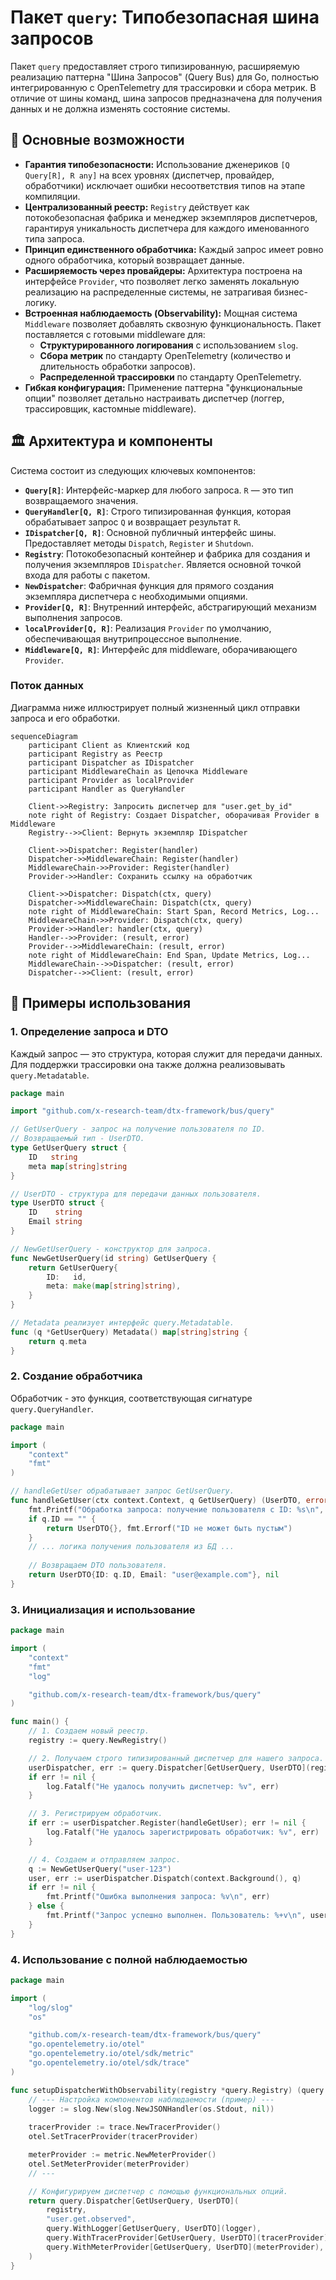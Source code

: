 # Пакет `query`: Типобезопасная шина запросов

Пакет `query` предоставляет строго типизированную, расширяемую реализацию паттерна "Шина Запросов" (Query Bus) для Go, полностью интегрированную с OpenTelemetry для трассировки и сбора метрик. В отличие от шины команд, шина запросов предназначена для получения данных и не должна изменять состояние системы.

## 🚀 Основные возможности

- **Гарантия типобезопасности:** Использование дженериков `[Q Query[R], R any]` на всех уровнях (диспетчер, провайдер, обработчики) исключает ошибки несоответствия типов на этапе компиляции.
- **Централизованный реестр:** `Registry` действует как потокобезопасная фабрика и менеджер экземпляров диспетчеров, гарантируя уникальность диспетчера для каждого именованного типа запроса.
- **Принцип единственного обработчика:** Каждый запрос имеет ровно одного обработчика, который возвращает данные.
- **Расширяемость через провайдеры:** Архитектура построена на интерфейсе `Provider`, что позволяет легко заменять локальную реализацию на распределенные системы, не затрагивая бизнес-логику.
- **Встроенная наблюдаемость (Observability):** Мощная система `Middleware` позволяет добавлять сквозную функциональность. Пакет поставляется с готовыми middleware для:
    - **Структурированного логирования** с использованием `slog`.
    - **Сбора метрик** по стандарту OpenTelemetry (количество и длительность обработки запросов).
    - **Распределенной трассировки** по стандарту OpenTelemetry.
- **Гибкая конфигурация:** Применение паттерна "функциональные опции" позволяет детально настраивать диспетчер (логгер, трассировщик, кастомные middleware).

## 🏛️ Архитектура и компоненты

Система состоит из следующих ключевых компонентов:

- **`Query[R]`**: Интерфейс-маркер для любого запроса. `R` — это тип возвращаемого значения.
- **`QueryHandler[Q, R]`**: Строго типизированная функция, которая обрабатывает запрос `Q` и возвращает результат `R`.
- **`IDispatcher[Q, R]`**: Основной публичный интерфейс шины. Предоставляет методы `Dispatch`, `Register` и `Shutdown`.
- **`Registry`**: Потокобезопасный контейнер и фабрика для создания и получения экземпляров `IDispatcher`. Является основной точкой входа для работы с пакетом.
- **`NewDispatcher`**: Фабричная функция для прямого создания экземпляра диспетчера с необходимыми опциями.
- **`Provider[Q, R]`**: Внутренний интерфейс, абстрагирующий механизм выполнения запросов.
- **`localProvider[Q, R]`**: Реализация `Provider` по умолчанию, обеспечивающая внутрипроцессное выполнение.
- **`Middleware[Q, R]`**: Интерфейс для middleware, оборачивающего `Provider`.

### Поток данных

Диаграмма ниже иллюстрирует полный жизненный цикл отправки запроса и его обработки.

```mermaid
sequenceDiagram
    participant Client as Клиентский код
    participant Registry as Реестр
    participant Dispatcher as IDispatcher
    participant MiddlewareChain as Цепочка Middleware
    participant Provider as localProvider
    participant Handler as QueryHandler

    Client->>Registry: Запросить диспетчер для "user.get_by_id"
    note right of Registry: Создает Dispatcher, оборачивая Provider в Middleware
    Registry-->>Client: Вернуть экземпляр IDispatcher

    Client->>Dispatcher: Register(handler)
    Dispatcher->>MiddlewareChain: Register(handler)
    MiddlewareChain->>Provider: Register(handler)
    Provider->>Handler: Сохранить ссылку на обработчик

    Client->>Dispatcher: Dispatch(ctx, query)
    Dispatcher->>MiddlewareChain: Dispatch(ctx, query)
    note right of MiddlewareChain: Start Span, Record Metrics, Log...
    MiddlewareChain->>Provider: Dispatch(ctx, query)
    Provider->>Handler: handler(ctx, query)
    Handler-->>Provider: (result, error)
    Provider-->>MiddlewareChain: (result, error)
    note right of MiddlewareChain: End Span, Update Metrics, Log...
    MiddlewareChain-->>Dispatcher: (result, error)
    Dispatcher-->>Client: (result, error)
```

## 📖 Примеры использования

### 1. Определение запроса и DTO

Каждый запрос — это структура, которая служит для передачи данных. Для поддержки трассировки она также должна реализовывать `query.Metadatable`.

```go
package main

import "github.com/x-research-team/dtx-framework/bus/query"

// GetUserQuery - запрос на получение пользователя по ID.
// Возвращаемый тип - UserDTO.
type GetUserQuery struct {
	ID   string
	meta map[string]string
}

// UserDTO - структура для передачи данных пользователя.
type UserDTO struct {
    ID    string
    Email string
}

// NewGetUserQuery - конструктор для запроса.
func NewGetUserQuery(id string) GetUserQuery {
	return GetUserQuery{
		ID:   id,
		meta: make(map[string]string),
	}
}

// Metadata реализует интерфейс query.Metadatable.
func (q *GetUserQuery) Metadata() map[string]string {
	return q.meta
}
```

### 2. Создание обработчика

Обработчик - это функция, соответствующая сигнатуре `query.QueryHandler`.

```go
package main

import (
	"context"
	"fmt"
)

// handleGetUser обрабатывает запрос GetUserQuery.
func handleGetUser(ctx context.Context, q GetUserQuery) (UserDTO, error) {
	fmt.Printf("Обработка запроса: получение пользователя с ID: %s\n", q.ID)
	if q.ID == "" {
		return UserDTO{}, fmt.Errorf("ID не может быть пустым")
	}
	// ... логика получения пользователя из БД ...
	
	// Возвращаем DTO пользователя.
	return UserDTO{ID: q.ID, Email: "user@example.com"}, nil
}
```

### 3. Инициализация и использование

```go
package main

import (
	"context"
	"fmt"
	"log"

	"github.com/x-research-team/dtx-framework/bus/query"
)

func main() {
	// 1. Создаем новый реестр.
	registry := query.NewRegistry()

	// 2. Получаем строго типизированный диспетчер для нашего запроса.
	userDispatcher, err := query.Dispatcher[GetUserQuery, UserDTO](registry, "user.get")
	if err != nil {
		log.Fatalf("Не удалось получить диспетчер: %v", err)
	}

	// 3. Регистрируем обработчик.
	if err := userDispatcher.Register(handleGetUser); err != nil {
		log.Fatalf("Не удалось зарегистрировать обработчик: %v", err)
	}

	// 4. Создаем и отправляем запрос.
	q := NewGetUserQuery("user-123")
	user, err := userDispatcher.Dispatch(context.Background(), q)
	if err != nil {
		fmt.Printf("Ошибка выполнения запроса: %v\n", err)
	} else {
		fmt.Printf("Запрос успешно выполнен. Пользователь: %+v\n", user)
	}
}
```

### 4. Использование с полной наблюдаемостью

```go
package main

import (
	"log/slog"
	"os"

	"github.com/x-research-team/dtx-framework/bus/query"
	"go.opentelemetry.io/otel"
	"go.opentelemetry.io/otel/sdk/metric"
	"go.opentelemetry.io/otel/sdk/trace"
)

func setupDispatcherWithObservability(registry *query.Registry) (query.IDispatcher[GetUserQuery, UserDTO], error) {
	// --- Настройка компонентов наблюдаемости (пример) ---
	logger := slog.New(slog.NewJSONHandler(os.Stdout, nil))
	
	tracerProvider := trace.NewTracerProvider()
	otel.SetTracerProvider(tracerProvider)

	meterProvider := metric.NewMeterProvider()
	otel.SetMeterProvider(meterProvider)
	// ---

	// Конфигурируем диспетчер с помощью функциональных опций.
	return query.Dispatcher[GetUserQuery, UserDTO](
		registry,
		"user.get.observed",
		query.WithLogger[GetUserQuery, UserDTO](logger),
		query.WithTracerProvider[GetUserQuery, UserDTO](tracerProvider),
		query.WithMeterProvider[GetUserQuery, UserDTO](meterProvider),
	)
}